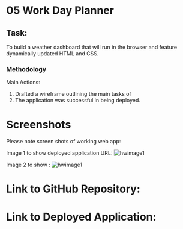 # 05 Work Day Planner

## Task:

To build a weather dashboard that will run in the browser and feature dynamically updated HTML and CSS.

### Methodology

Main Actions:

1.  Drafted a wireframe outlining the main tasks of
2.  The application was successful in being deployed.

# Screenshots

Please note screen shots of working web app:

Image 1 to show deployed application URL: ![hwimage1]()

Image 2 to show : ![hwimage1]()

# Link to GitHub Repository:

# Link to Deployed Application:
